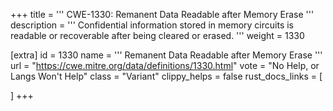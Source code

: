 +++
title = '''
CWE-1330: Remanent Data Readable after Memory Erase
'''
description	= '''
Confidential information stored in memory circuits is readable or recoverable after being cleared or erased.
'''
weight = 1330

[extra]
id = 1330
name = '''
Remanent Data Readable after Memory Erase
'''
url = "https://cwe.mitre.org/data/definitions/1330.html"
vote = "No Help, or Langs Won't Help"
class = "Variant"
clippy_helps = false
rust_docs_links = [
	
]
+++
